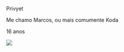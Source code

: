 Privyet

Me chamo Marcos, ou mais comumente Koda

16 anos 


![](https://media.tenor.com/UdISY4O42VQAAAAd/realistic-cat.gif)         


